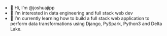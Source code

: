 - 👋 Hi, I’m @joshuajipp
- 👀 I’m interested in data engineering and full stack web dev
- 🌱 I’m currently learning how to build a full stack web application to perform data transformations using Django, PySpark, Python3 and Delta Lake. 

<!---
joshuajipp/joshuajipp is a ✨ special ✨ repository because its `README.md` (this file) appears on your GitHub profile.
You can click the Preview link to take a look at your changes.
--->
